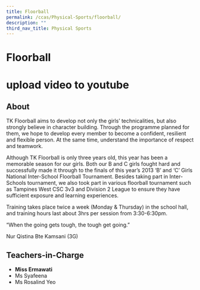 ```yaml
---
title: Floorball
permalink: /ccas/Physical-Sports/floorball/
description: ""
third_nav_title: Physical Sports
---
```

# Floorball
# upload video to youtube
## **About**

TK Floorball aims to develop not only the girls’ technicalities, but also strongly believe in character building. Through the programme planned for them, we hope to develop every member to become a confident, resilient and flexible person. At the same time, understand the importance of respect and teamwork.

Although TK Floorball is only three years old, this year has been a memorable season for our girls. Both our B and C girls fought hard and successfully made it through to the finals of this year’s 2013 ‘B’ and ‘C’ Girls National Inter-School Floorball Tournament. Besides taking part in Inter-Schools tournament, we also took part in various floorball tournament such as Tampines West CSC 3v3 and Division 2 League to ensure they have sufficient exposure and learning experiences.

Training takes place twice a week (Monday & Thursday) in the school hall, and training hours last about 3hrs per session from 3:30-6:30pm.

“When the going gets tough, the tough get going.”

Nur Qistina Bte Kamsani (3G)

## **Teachers-in-Charge**

*   **Miss Ermawati**
*   Ms Syafeena
*   Ms Rosalind Yeo